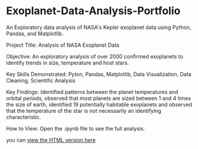 # Exoplanet-Data-Analysis-Portfolio
An Exploratory data analysis of NASA's Kepler exoplanet data using Python, Pandas, and Matplotlib.

Project Title: Analysis of NASA Exoplanet Data

Objective: An exploratory analysis of over 2000 confirmed exoplanets to identify trends in size, temperature and host stars.

Key Skills Demonstrated: Pyton, Pandas, Matplotlib, Data Visualization, Data Cleaning, Scientific Analysis

Key Findings: Identified patterns between the planet temperatures and orbital periods, observed that most planets are sized between 1 and 4 times the size of earth, identified 19 potentially habitable exoplanets and observed that the temperature of the star is not necessarily an identifying characteristic.

How to View: Open the .ipynb file to see the full analysis.

you can [view the HTML version here](https://kyle-ganaway.github.io/Exoplanet-Data-Analysis-Portfolio/Exoplanet%20analysis.html)
